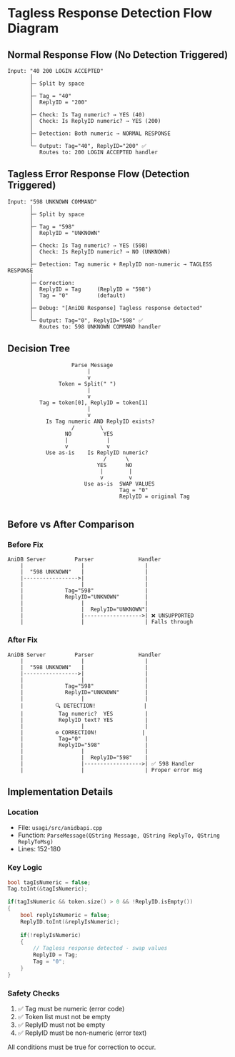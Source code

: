 # Tagless Response Detection Flow Diagram

## Normal Response Flow (No Detection Triggered)

```
Input: "40 200 LOGIN ACCEPTED"
       │
       ├─ Split by space
       │
       ├─ Tag = "40"
       │  ReplyID = "200"
       │
       ├─ Check: Is Tag numeric? → YES (40)
       │  Check: Is ReplyID numeric? → YES (200)
       │
       ├─ Detection: Both numeric → NORMAL RESPONSE
       │
       └─ Output: Tag="40", ReplyID="200" ✅
          Routes to: 200 LOGIN ACCEPTED handler
```

## Tagless Error Response Flow (Detection Triggered)

```
Input: "598 UNKNOWN COMMAND"
       │
       ├─ Split by space
       │
       ├─ Tag = "598"
       │  ReplyID = "UNKNOWN"
       │
       ├─ Check: Is Tag numeric? → YES (598)
       │  Check: Is ReplyID numeric? → NO (UNKNOWN)
       │
       ├─ Detection: Tag numeric + ReplyID non-numeric → TAGLESS RESPONSE
       │
       ├─ Correction:
       │  ReplyID = Tag     (ReplyID = "598")
       │  Tag = "0"         (default)
       │
       ├─ Debug: "[AniDB Response] Tagless response detected"
       │
       └─ Output: Tag="0", ReplyID="598" ✅
          Routes to: 598 UNKNOWN COMMAND handler
```

## Decision Tree

```
                    Parse Message
                         |
                         v
                Token = Split(" ")
                         |
                         v
          Tag = token[0], ReplyID = token[1]
                         |
                         v
            Is Tag numeric AND ReplyID exists?
                    /        \
                  NO          YES
                  |            |
                  v            v
            Use as-is    Is ReplyID numeric?
                              /      \
                            YES      NO
                             |        |
                             v        v
                        Use as-is  SWAP VALUES
                                   Tag = "0"
                                   ReplyID = original Tag
                                   
```

## Before vs After Comparison

### Before Fix

```
AniDB Server         Parser              Handler
    |                  |                   |
    |  "598 UNKNOWN"   |                   |
    |----------------->|                   |
    |                  |                   |
    |             Tag="598"                |
    |             ReplyID="UNKNOWN"        |
    |                  |                   |
    |                  |  ReplyID="UNKNOWN"|
    |                  |------------------>| ❌ UNSUPPORTED
    |                  |                   | Falls through
```

### After Fix

```
AniDB Server         Parser              Handler
    |                  |                   |
    |  "598 UNKNOWN"   |                   |
    |----------------->|                   |
    |                  |                   |
    |             Tag="598"                |
    |             ReplyID="UNKNOWN"        |
    |                  |                   |
    |          🔍 DETECTION!               |
    |           Tag numeric?  YES          |
    |           ReplyID text? YES          |
    |                  |                   |
    |          ⚙️ CORRECTION!              |
    |           Tag="0"                    |
    |           ReplyID="598"              |
    |                  |                   |
    |                  |  ReplyID="598"    |
    |                  |------------------>| ✅ 598 Handler
    |                  |                   | Proper error msg
```

## Implementation Details

### Location
- File: `usagi/src/anidbapi.cpp`
- Function: `ParseMessage(QString Message, QString ReplyTo, QString ReplyToMsg)`
- Lines: 152-180

### Key Logic
```cpp
bool tagIsNumeric = false;
Tag.toInt(&tagIsNumeric);

if(tagIsNumeric && token.size() > 0 && !ReplyID.isEmpty())
{
    bool replyIsNumeric = false;
    ReplyID.toInt(&replyIsNumeric);
    
    if(!replyIsNumeric)
    {
        // Tagless response detected - swap values
        ReplyID = Tag;
        Tag = "0";
    }
}
```

### Safety Checks
1. ✅ Tag must be numeric (error code)
2. ✅ Token list must not be empty
3. ✅ ReplyID must not be empty
4. ✅ ReplyID must be non-numeric (error text)

All conditions must be true for correction to occur.
